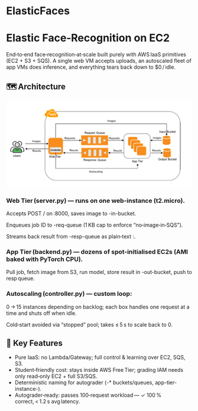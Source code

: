 # ElasticFaces

<h1>Elastic Face‑Recognition on EC2</h1>

End‑to‑end face‑recognition‑at‑scale built purely with AWS IaaS primitives (EC2 + S3 + SQS). A single web VM accepts uploads, an autoscaled fleet of app VMs does inference, and everything tears back down to $0 / idle.

<h2>🗺 Architecture</h2>
<img src="architecture.png"><br>
<h3>Web Tier (server.py) — runs on one web-instance (t2.micro).</h3>

Accepts POST / on :8000, saves image to <ASUID>-in-bucket.

Enqueues job ID to <ASUID>-req-queue (1 KB cap to enforce “no‑image‑in‑SQS”).

Streams back result from <ASUID>-resp-queue as plain‑text <file>:<name>.

<h3>App Tier (backend.py) — dozens of spot‑initialised EC2s (AMI baked with PyTorch CPU).</h3>

Pull job, fetch image from S3, run model, store result in <ASUID>-out-bucket, push to resp queue.

<h3>Autoscaling (controller.py) — custom loop:</h3>

0 → 15 instances depending on backlog; each box handles one request at a time and shuts off when idle.

Cold‑start avoided via “stopped” pool; takes ≤ 5 s to scale back to 0. 

<h2>🔧 Key Features</h2>
<ul>
<li>Pure IaaS: no Lambda/Gateway; full control & learning over EC2, SQS, S3.</li>

<li>Student‑friendly cost: stays inside AWS Free Tier; grading IAM needs only read‑only EC2 + full S3/SQS.</li>

<li>Deterministic naming for autograder (<ASUID>-* buckets/queues, app-tier-instance-<n>).</li>

<li>Autograder‑ready: passes 100‑request workload — ✓ 100 % correct, < 1.2 s avg latency. </li>
</ul>


